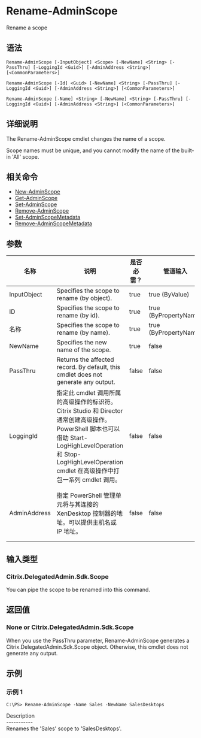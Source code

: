 # Rename-AdminScope

Rename a scope

## 语法

    Rename-AdminScope [-InputObject] <Scope> [-NewName] <String> [-PassThru] [-LoggingId <Guid>] [-AdminAddress <String>] [<CommonParameters>]
    
    Rename-AdminScope [-Id] <Guid> [-NewName] <String> [-PassThru] [-LoggingId <Guid>] [-AdminAddress <String>] [<CommonParameters>]
    
    Rename-AdminScope [-Name] <String> [-NewName] <String> [-PassThru] [-LoggingId <Guid>] [-AdminAddress <String>] [<CommonParameters>]
    

## 详细说明

The Rename-AdminScope cmdlet changes the name of a scope.

Scope names must be unique, and you cannot modify the name of the built-in 'All' scope.

## 相关命令

- [New-AdminScope](New-AdminScope.html)
- [Get-AdminScope](Get-AdminScope.html)
- [Set-AdminScope](Set-AdminScope.html)
- [Remove-AdminScope](Remove-AdminScope.html)
- [Set-AdminScopeMetadata](Set-AdminScopeMetadata.html)
- [Remove-AdminScopeMetadata](Remove-AdminScopeMetadata.html)

## 参数

| 名称           | 说明                                                                                                                                                                     | 是否必需？ | 管道输入                  | 默认值                                   |
| ------------ | ---------------------------------------------------------------------------------------------------------------------------------------------------------------------- | ----- | --------------------- | ------------------------------------- |
| InputObject  | Specifies the scope to rename (by object).                                                                                                                             | true  | true (ByValue)        |                                       |
| ID           | Specifies the scope to rename (by id).                                                                                                                                 | true  | true (ByPropertyName) |                                       |
| 名称           | Specifies the scope to rename (by name).                                                                                                                               | true  | true (ByPropertyName) |                                       |
| NewName      | Specifies the new name of the scope.                                                                                                                                   | true  | false                 |                                       |
| PassThru     | Returns the affected record. By default, this cmdlet does not generate any output.                                                                                     | false | false                 | False                                 |
| LoggingId    | 指定此 cmdlet 调用所属的高级操作的标识符。 Citrix Studio 和 Director 通常创建高级操作。 PowerShell 脚本也可以借助 Start-LogHighLevelOperation 和 Stop-LogHighLevelOperation cmdlet 在高级操作中打包一系列 cmdlet 调用。 | false | false                 |                                       |
| AdminAddress | 指定 PowerShell 管理单元将与其连接的 XenDesktop 控制器的地址。可以提供主机名或 IP 地址。                                                                                                             | false | false                 | Localhost。一旦有 cmdlet 提供了某个值，此值将变为默认值。 |

## 输入类型

### Citrix.DelegatedAdmin.Sdk.Scope

You can pipe the scope to be renamed into this command.

## 返回值

### None or Citrix.DelegatedAdmin.Sdk.Scope

When you use the PassThru parameter, Rename-AdminScope generates a Citrix.DelegatedAdmin.Sdk.Scope object. Otherwise, this cmdlet does not generate any output.

## 示例

### 示例 1

    C:\PS> Rename-AdminScope -Name Sales -NewName SalesDesktops
    

Description  
\---\---\-----  
Renames the 'Sales' scope to 'SalesDesktops'.